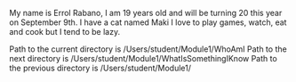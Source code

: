 My name is Errol Rabano, I am 19 years old and will be turning 20 this year on September 9th.
I have a cat named Maki
I love to play games, watch, eat and cook but I tend to be lazy. 

Path to the current directory is /Users/student/Module1/WhoAmI
Path to the next directory is /Users/student/Module1/WhatIsSomethingIKnow
Path to the previous directory is /Users/student/Module1/
